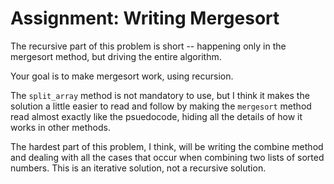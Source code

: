 # Assignment: Writing Mergesort

The recursive part of this problem is short -- happening only in the mergesort method, but driving the entire algorithm.

Your goal is to make mergesort work, using recursion.

The `split_array` method is not mandatory to use, but I think it makes the solution a little easier to read and follow by making the `mergesort` method read almost exactly like the psuedocode, hiding all the details of how it works in other methods.

The hardest part of this problem, I think, will be writing the combine method and dealing with all the cases that occur when combining two lists of sorted numbers. This is an iterative solution, not a recursive solution.
